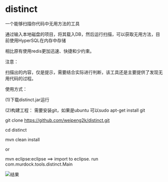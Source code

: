 distinct
========

一个能够扫描你代码中无用方法的工具

通过输入本地磁盘的项目，将其载入DB，然后运行扫描，可以获取无用方法，目前使用HyperSQL在内存中存储

相比原有使用redis更加迅速、快捷和少约束。

注意：

扫描出的内容，仅是提示，需要结合实际进行判断，该工具还是主要提供了发现无用代码的过程。

使用方式：

(1)下载distinct.jar运行


(2)构建工程：
需要安装git，如果是ubuntu 可以sudo apt-get install git

git clone https://github.com/weipeng2k/distinct.git

cd distinct

mvn clean install

or

mvn eclipse:eclipse ==> import to eclipse. run com.murdock.tools.distinct.Main

![结果](http://photo2.bababian.com/upload6/20121214/DB99B2CAC65C6BD64D7DC2560A1AA33D_500.jpg)
